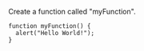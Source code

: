 Create a function called "myFunction".

    function myFunction() {
      alert("Hello World!");
    }

